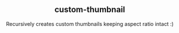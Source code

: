 

<p align=center> <h2 align=center>custom-thumbnail</h2></p>

<p align=center>Recursively creates custom thumbnails keeping aspect ratio intact :)</p>

